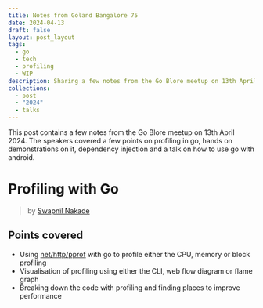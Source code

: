 ```yaml
---
title: Notes from Goland Bangalore 75
date: 2024-04-13
draft: false
layout: post_layout
tags:
  - go
  - tech
  - profiling
  - WIP
description: Sharing a few notes from the Go Blore meetup on 13th April 2024. The speakers covered a few points on profiling in go, hands on demonstrations on it, dependency injection and a talk on how to use go with android.
collections:
  - post
  - "2024"
  - talks
---
```


This post contains a few notes from the Go Blore meetup on 13th April 2024. The speakers covered a few points on profiling in go, hands on demonstrations on it, dependency injection and a talk on how to use go with android.


# Profiling with Go

> by [Swapnil Nakade]()

## Points covered

- Using [net/http/pprof](https://pkg.go.dev/net/http/pprof) with go to profile either the CPU, memory or block profiling
- Visualisation of profiling using either the CLI, web flow diagram or flame graph
- Breaking down the code with profiling and finding places to improve performance
